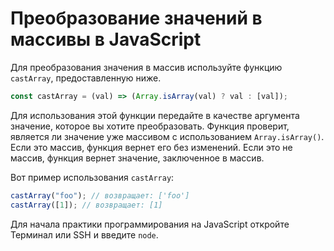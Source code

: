 # Преобразование значений в массивы в JavaScript

Для преобразования значения в массив используйте функцию `castArray`, предоставленную ниже.

```js
const castArray = (val) => (Array.isArray(val) ? val : [val]);
```

Для использования этой функции передайте в качестве аргумента значение, которое вы хотите преобразовать. Функция проверит, является ли значение уже массивом с использованием `Array.isArray()`. Если это массив, функция вернет его без изменений. Если это не массив, функция вернет значение, заключенное в массив.

Вот пример использования `castArray`:

```js
castArray("foo"); // возвращает: ['foo']
castArray([1]); // возвращает: [1]
```

Для начала практики программирования на JavaScript откройте Терминал или SSH и введите `node`.

